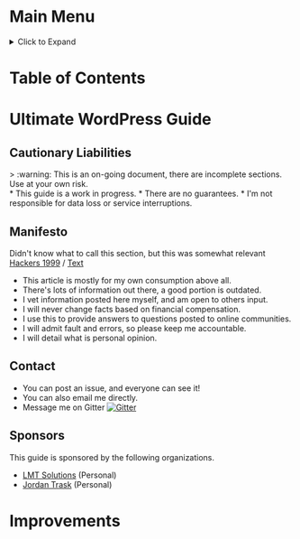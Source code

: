 # Main Menu
<details><summary>Click to Expand</summary>
<p>
* [Home](README.md) - This page!
* [WordPress](wordpress.md) - A guide on self hosting WordPress.
* [Alternatives](alternatives.md) - Alternatives to WordPress
* [Hosting](hosting.md) - WordPress Hosting Providers
* [Tools](tools.md) - List of commonly used tools.
* [Troubleshooting](troubleshooting.md) - Troubleshooting guide.
</p>
</details>

# Table of Contents
<!--ts-->
<!--te-->

# Ultimate WordPress Guide
## Cautionary Liabilities
<aside class="warning">
> :warning: This is an on-going document, there are incomplete sections. Use at your own risk.
</aside>
* This guide is a work in progress.
* There are no guarantees.
* I'm not responsible for data loss or service interruptions.

## Manifesto
Didn't know what to call this section, but this was somewhat relevant [Hackers 1999](https://www.youtube.com/watch?v=YvK7V7U5Mck) / [Text](http://phrack.org/issues/7/3.html)

* This article is mostly for my own consumption above all. 
* There's lots of information out there, a good portion is outdated.
* I vet information posted here myself, and am open to others input.
* I will never change facts based on financial compensation.
* I use this to provide answers to questions posted to online communities.
* I will admit fault and errors, so please keep me accountable.
* I will detail what is personal opinion.

## Contact
* You can post an issue, and everyone can see it! 
* You can also email me directly. 
* Message me on Gitter [![Gitter](https://badges.gitter.im/jordantrizz/community.svg)](https://gitter.im/jordantrizz/community?utm_source=badge&utm_medium=badge&utm_campaign=pr-badge) 

## Sponsors
This guide is sponsored by the following organizations.
* [LMT Solutions](https://lmt.ca) (Personal)
* [Jordan Trask](https://jordantrask.com) (Personal)

# Improvements